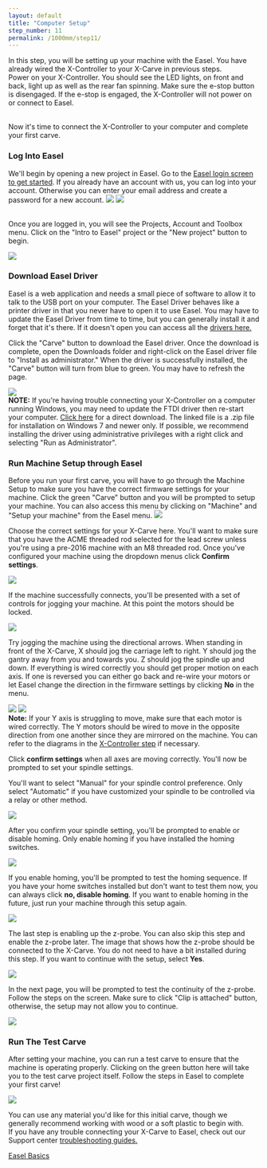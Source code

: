 ```yaml
---
layout: default
title: "Computer Setup"
step_number: 11
permalink: /1000mm/step11/
---
```


In this step, you will be setting up your machine with the Easel. You have already wired the X-Controller to your X-Carve in previous steps. 
<br>Power on your X-Controller. You should see the LED lights, on front and back, light up as well as the rear fan spinning. Make sure the e-stop button is disengaged. If the e-stop is engaged, the X-Controller will not power on or connect to Easel.

<br>Now it's time to connect the X-Controller to your computer and complete your first carve. 

<h3 id="easel_account">Log Into Easel</h3>
We'll begin by opening a new project in Easel. Go to the <a href="http://easel.inventables.com/" target="_blank">Easel login screen to get started</a>. If you already have an account with us, you can log into your account. Otherwise you can enter your email address and create a password for a new account.

<img src="./photo/signin2020.png">

<img src="./photo/firstlogin2020.png">

<br>Once you are logged in, you will see the Projects, Account and Toolbox menu. Click on the "Intro to Easel" project or the "New project" button to begin.

<img src="./photo/neweaselproject.png">

<h3 id="local-sender">Download Easel Driver</h3>
Easel is a web application and needs a small piece of software to allow it to talk to the USB port on your computer. 
The Easel Driver behaves like a printer driver in that you never have to open it to use Easel. You may have to update the Easel Driver from time to time, but you can generally install it and forget that it's there. If it doesn't open you can access all the <a href="http://easel.inventables.com/sender_versions" target="_blank">drivers here.</a>

Click the "Carve" button to download the Easel driver. Once the download is complete, open the Downloads folder and right-click on the Easel driver file to "Install as administrator." When the driver is successfully installed, the "Carve" button will turn from blue to green. You may have to refresh the page.

<img src="./photo/downloadeaseldriver.gif">

<div class="note"><strong>NOTE:</strong> If you're having trouble connecting your X-Controller on a computer running Windows, you may need to update the FTDI driver then re-start your computer. <a href="http://www.ftdichip.com/Drivers/CDM/CDM21228_Setup.zip">Click here</a> for a direct download. The linked file is a .zip file for installation on Windows 7 and newer only. If possible, we recommend installing the driver using administrative privileges with a right click and selecting "Run as Administrator".</div>


<h3>Run Machine Setup through Easel</h3>
 Before you run your first carve, you will have to go through the Machine Setup to make sure you have the correct firmware settings for your machine. Click the green "Carve" button and you will be prompted to setup your machine. You can also access this menu by clicking on "Machine" and "Setup your machine" from the Easel menu. 

<img src="./photo/setupyourmachine.gif">

 Choose the correct settings for your X-Carve here. You'll want to make sure that you have the ACME threaded rod selected for the lead screw unless you're using a pre-2016 machine with an M8 threaded rod. Once you've configured your machine using the dropdown menus click <strong>Confirm settings</strong>.

<img src="./photo/machinedetail2020.png">

If the machine successfully connects, you'll be presented with a set of controls for jogging your machine. At this point the motors should be locked.

<img src="./photo/testwiring2020.png">

Try jogging the machine using the directional arrows. When standing in front of the X-Carve, X should jog the carriage left to right. Y should jog the gantry away from you and towards you. Z should jog the spindle up and down. If everything is wired correctly you should get proper motion on each axis. If one is reversed you can either go back and re-wire your motors or let Easel change the direction in the firmware settings by clicking <strong>No</strong> in the menu.

<img src="./photo/deadaxis2020.png">

<img src="./photo/fixaxis2020.png">

<div class="note"><strong>Note:</strong> If your Y axis is struggling to move, make sure that each motor is wired correctly. The Y motors should be wired to move in the opposite direction from one another since they are mirrored on the machine. You can refer to the diagrams in the <a href="http://x-carve-instructions.inventables.com/1000mm/step8/">X-Controller step</a> if necessary.</div>

Click <strong>confirm settings</strong> when all axes are moving correctly. You'll now be prompted to set your spindle settings. 

You'll want to select "Manual" for your spindle control preference. Only select "Automatic" if you have customized your spindle to be controlled via a relay or other method.

<img src="./photo/spindleset2020.png">

After you confirm your spindle setting, you'll be prompted to enable or disable homing. Only enable homing if you have installed the homing switches.

<img src="./photo/limitswitch2020.png">

If you enable homing, you'll be prompted to test the homing sequence. If you have your home switches installed but don't want to test them now, you can always click <strong>no, disable homing</strong>. If you want to enable homing in the future, just run your machine through this setup again.

<img src="./photo/homingseq2020.png">

The last step is enabling up the z-probe. You can also skip this step and enable the z-probe later. The image that shows how the z-probe should be connected to the X-Carve. You do not need to have a bit installed during this step. If you want to continue with the setup, select <strong>Yes</strong>.

<img src="./photo/zprobe.png">

In the next page, you will be prompted to test the continuity of the z-probe. Follow the steps on the screen. Make sure to click "Clip is attached" button, otherwise, the setup may not allow you to continue. 

<img src="./photo/zprobecontact.gif">


<h3>Run The Test Carve</h3>

After setting your machine, you can run a test carve to ensure that the machine is operating properly. Clicking on the green button here will take you to the test carve project itself. Follow the steps in Easel to complete your first carve! 

<img src="./photo/testcarve2020.png">

You can use any material you'd like for this initial carve, though we generally recommend working with wood or a soft plastic to begin with. 
<br> If you have any trouble connecting your X-Carve to Easel, check out our Support center <a href="https://inventables.zendesk.com/hc/en-us/sections/360002677093-X-Carve-Troubleshooting" target="_blank">troubleshooting guides.</a>

<a href="https://inventables.zendesk.com/hc/en-us/categories/360001068153-Easel" target="_blank" class="btn btn-invent btn-animate-arrow">Easel Basics</a>
